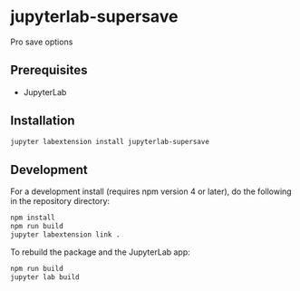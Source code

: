 # jupyterlab-supersave

Pro save options


## Prerequisites

* JupyterLab

## Installation

```bash
jupyter labextension install jupyterlab-supersave
```

## Development

For a development install (requires npm version 4 or later), do the following in the repository directory:

```bash
npm install
npm run build
jupyter labextension link .
```

To rebuild the package and the JupyterLab app:

```bash
npm run build
jupyter lab build
```

